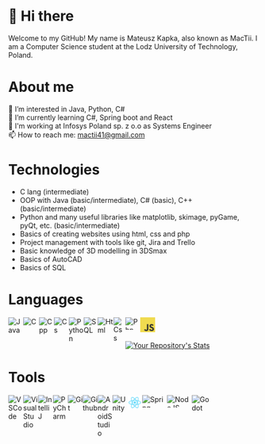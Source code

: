 # 👋 Hi there  
Welcome to my GitHub! My name is Mateusz Kapka, also known as MacTii. I am a Computer Science student at the Lodz University of Technology, Poland.

# About me
👀 I’m interested in Java, Python, C# <br />
🌱 I’m currently learning C#, Spring boot and React <br />
💞️ I'm working at Infosys Poland sp. z o.o as Systems Engineer <br />
📫 How to reach me: mactii41@gmail.com  <br />

# Technologies
- C lang (intermediate)
- OOP with Java (basic/intermediate), C# (basic), C++ (basic/intermediate)
- Python and many useful libraries like matplotlib, skimage, pyGame, pyQt, etc. (basic/intermediate)
- Basics of creating websites using html, css and php
- Project management with tools like git, Jira and Trello
- Basic knowledge of 3D modelling in 3DSmax
- Basics of AutoCAD
- Basics of SQL

# Languages
<a href="#">
  <img align="left" alt="Java" title="Java" width="30px" src="https://camo.githubusercontent.com/b5a4579e36f5e9df6020f467fb0d3aca745c764749c6a97d2a07ba5773fbee4f/68747470733a2f2f63646e2d69636f6e732d706e672e666c617469636f6e2e636f6d2f3531322f3232362f3232363737372e706e67" />

  <img align="left" alt="C" title="C" width="32px" src="https://fs.siteor.com/javatech/files/layout/assan/vavatech/img/content/jezyk_C_bez_tla.png?1614248774" />

  <img align="left" alt="Cpp" title="C++" width="30px" src="https://upload.wikimedia.org/wikipedia/commons/thumb/1/18/ISO_C%2B%2B_Logo.svg/1200px-ISO_C%2B%2B_Logo.svg.png" />

  <img align="left" alt="Cs" title="C#" width="30px" src="https://upload.wikimedia.org/wikipedia/commons/0/0d/C_Sharp_wordmark.svg" />

  <img align="left" alt="Python" title="Python" width="30px" src="https://camo.githubusercontent.com/8f7b3fb40e2b05078d94187e1ea3e664e05ff33b3b643835d5759e2ade35515d/68747470733a2f2f75706c6f61642e77696b696d656469612e6f72672f77696b6970656469612f636f6d6d6f6e732f7468756d622f632f63332f507974686f6e2d6c6f676f2d6e6f746578742e7376672f3230343870782d507974686f6e2d6c6f676f2d6e6f746578742e7376672e706e67" />
  
  <img align="left" alt="SQL" title="SQL" width="28px" src="https://icon-library.com/images/sql-icon/sql-icon-8.jpg" />

  <img align="left" alt="Html" title="HTML" width="32px" 
       src="https://upload.wikimedia.org/wikipedia/commons/thumb/6/61/HTML5_logo_and_wordmark.svg/1200px-HTML5_logo_and_wordmark.svg.png" />
  
  <img align="left" alt="Css" title="CSS" width="24px" 
       src="https://upload.wikimedia.org/wikipedia/commons/thumb/d/d5/CSS3_logo_and_wordmark.svg/1200px-CSS3_logo_and_wordmark.svg.png" />
  
  <img align="left" alt="Php" title="PHP" width="30px" height= "25px"
       src="https://upload.wikimedia.org/wikipedia/commons/2/27/PHP-logo.svg"/>
  
  <img align="left" alt="JS" title="JavaScript" width="30px" 
       src="https://raw.githubusercontent.com/github/explore/80688e429a7d4ef2fca1e82350fe8e3517d3494d/topics/javascript/javascript.png" />
  <br /> <br />
</a>

[![Your Repository's Stats](https://github-readme-stats.vercel.app/api/top-langs/?username=MacTii&langs_count=6&layout=compact&theme=tokyonight)](https://github.com/MacTii/MacTii)

# Tools
<a href="#">
  <img align="left" alt="VSCode" title="VSCode" width="30px" src="https://camo.githubusercontent.com/7f3d08d131eecd531d8303589356e546ac0362da2f451577fd6d45019d42a0b1/68747470733a2f2f75706c6f61642e77696b696d656469612e6f72672f77696b6970656469612f636f6d6d6f6e732f7468756d622f392f39612f56697375616c5f53747564696f5f436f64655f312e33355f69636f6e2e7376672f35313270782d56697375616c5f53747564696f5f436f64655f312e33355f69636f6e2e7376672e706e67" />

  <img align="left" alt="VisualStudio" title="VisualStudio" width="30px" src="https://upload.wikimedia.org/wikipedia/commons/thumb/5/59/Visual_Studio_Icon_2019.svg/1200px-Visual_Studio_Icon_2019.svg.png" />

  <img align="left" alt="IntelliJ" title="IntelliJ" width="30px" src="https://camo.githubusercontent.com/6be47a62910e3b2ed002be2605a536856a34d68f35122735362225471a767077/68747470733a2f2f75706c6f61642e77696b696d656469612e6f72672f77696b6970656469612f636f6d6d6f6e732f7468756d622f392f39632f496e74656c6c694a5f494445415f49636f6e2e7376672f3132303070782d496e74656c6c694a5f494445415f49636f6e2e7376672e706e67" />

  <img align="left" alt="PyCharm" title="PyCharm" width="30px" src="https://camo.githubusercontent.com/1fa524a1ea91aae6cb70c068326918cfe726368f8b7bbedd86163d29852dffa9/68747470733a2f2f75706c6f61642e77696b696d656469612e6f72672f77696b6970656469612f636f6d6d6f6e732f7468756d622f312f31642f5079436861726d5f49636f6e2e7376672f3230343870782d5079436861726d5f49636f6e2e7376672e706e67" />

  <img align="left" alt="Git" title="Git" width="30px" src="https://i1.wp.com/kosiorowski.net/wp-content/uploads/2014/01/git-logo-cc-by-300x300.png?fit=300%2C300&ssl=1" />

  <img align="left" alt="Github" title="GitHub" width="30px" src="https://camo.githubusercontent.com/591b9ddafbc5d7683b318413d8b8b80213d84b7c7fdba2ce2d26cca51f53b6ee/68747470733a2f2f63646e2d69636f6e732d706e672e666c617469636f6e2e636f6d2f3531322f3733332f3733333535332e706e67" />

  <img align="left" alt="AndroidStudio" title="AndroidStudio" width="30px" src="https://img.dobreprogramy.pl/Images/ToolIcon/16899/20151002134819_0.png" />
  
  <img align="left" alt="Unity" title="Unity" width="30px" src="https://feel3d.pl/wp-content/uploads/2020/09/unity-logo.png" />

  <img align="left" alt="React" title="React" width="30px" src="https://raw.githubusercontent.com/github/explore/80688e429a7d4ef2fca1e82350fe8e3517d3494d/topics/react/react.png" />
  
  <img align="left" alt="Spring" title="SpringBoot" width="50px" height="25px" src="https://teamsharq.com/images/spring-boot-logo.png" />
  
  <img align="left" alt="NodeJS" title="NodeJS" width="50px" height="25px" src="https://upload.wikimedia.org/wikipedia/commons/thumb/d/d9/Node.js_logo.svg/1200px-Node.js_logo.svg.png" />
  
  <img align="left" alt="Godot" title="Godot" width="35px" height="35px" src="https://upload.wikimedia.org/wikipedia/commons/thumb/6/6a/Godot_icon.svg/2048px-Godot_icon.svg.png" />
</a>

<!---
MacTii/MacTii is a ✨ special ✨ repository because its `README.md` (this file) appears on your GitHub profile.
You can click the Preview link to take a look at your changes.
--->
